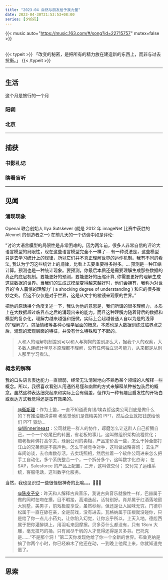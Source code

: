 ```yaml
---
title: "2023-04 自然与朋友给予我力量"
date: 2023-04-30T21:53:53+08:00
series: [夕拾花]
---
```


{{< music auto="https://music.163.com/#/song?id=22715757" mutex=false >}}

<br />
{{< typeit >}}
「改变的秘密，是把所有的精力放在建造新的东西上，而非与过去抗衡。」
{{< /typeit >}}

---

## 生活

这个月是旅行的一个月

### 阳朔

### 北京

---

## 捕获

### 书影札记

### 瞎看盲听

---

## 见闻

### 涌现现象

Openai 联合创始人 Ilya Sutskever (就是 2012 年 imageNet 比赛中获胜的 Alexnet 的创造者之一) 在前几天的一个访谈中如是评论:

"讨论大语言模型的局限性是非常困难的。因为两年前，很多人非常自信的评论大语言模型的局限性，现在这些语言模型完全不一样了... 有一种说法是，这些模型只是去学习统计上的规律，所以它们并不真正理解世界的运作机制。我有不同的看法, 我认为学习这些统计上的规律，比看上去要重要得多得多。... 预测是一种压缩计算。预测也是一种统计现象。要预测，你最后本质还是需要理解生成那些数据的真正的底层机制。要能更好的预测，要能更好的压缩计算, 你需要更好的理解生成这些数据的世界。当我们的生成式模型变得越来越好时，他们会拥有，我称为对世界的’令人震惊的理解力’ ( a shocking degree of understanding ) 和它的很多微妙之处。但这不仅仅是对于世界，这是从文字的棱镜来观察的世界。”

把他的原话换个角度复述一下，我认为他的意思是，我们所谓的很多理解力，本质上在大数据超过临界点之后的涌现出来的能力。而且这种理解力随着背后的数据和模型的复杂化，理解力越来越强和细微，实际上会超越普通人自以为是的浅薄的“理解力”。包括情绪等各种心理学层面的概念，本质也是大数据训练过临界点之后，涌现的宏观层面的特征，并没有什么特殊和了不起的。

> 人和人的理解机制差别可以和人与狗狗的差别那么大，据我个人的观察，大多数人连统计学基本原理都不理解，没有任何独立思考能力，从来都是从别人那里学习看法。

### 概念的解释

我的口头语言表达能力一直很弱，经常无法清晰地向不熟悉某个领域的人解释一些概念。所以，我很喜欢看别人用通俗易懂和幽默的方式来解释某种被包装后的概念。虽然这种表达细究起来和实际上会有偏差，但作为一种有趣且启发性的开场白或表达方式我觉得还是蛮有效果的。

> [@衛斯理](https://twitter.com/dykaknsjwkmsmwm/status/1640998243671711746?s=20)：作为土鳖，一直不知道麦肯锡/埃森哲这类公司到底是做什么的？有推油能讲讲嘛 老感觉他们是做精美的 PPT，然后企业就把钱送给他们 PPT 驱动...  
> [@Winnerineast](https://twitter.com/winnerineast)：公司就是一群人的协作，琢磨怎么让这群人自己折腾自己，一个一个咬尾巴的转圈，省老板的事儿，这叫做组织架构流程优化；
> 陪老板拜佛打高尔夫，琢磨公司的卖相，产品定价高一些，怎么干掉全部打江山的兄弟但是不露声色，怎么干掉竞争对手，这叫做战略咨询；
> 去生产车间访谈，去仓库数存活，去卖场照相，然后拉着一个软件公司进来怎么把手工自动化，多个系统整合一个，一个拆分多个，这叫数字化咨询；
> 在 SAP，Salesforce 的产品上配置，二开，这叫做交付；
> 交付完了运维系统，客服电话，这叫数字化服务。

当然，我也见识过一些很怪很神奇的比喻。。。🙈🙊🙉

> [@陈皮子安](https://twitter.com/rebecca_hoshino/status/1648983057695637506?s=20)：昨天和人解释古典音乐，我说古典音乐就像性一样，巴赫属于做的同时在吻在摸，目不暇接，高潮迭起，活特别好。肖邦属于红酒落地窗大别墅，美男子，前戏极度享受，虽然秒射，但还是让人回味无穷。门德尔松属于一直在舔在亲，全是前戏，没有进去。瓦格纳属于压根就没碰你，只是给了你一点儿小药丸，让你陷入幻觉，让你忘乎所以，上天入地。德彪西属于把你灌醉绑上，用羽毛来回摩擦。贝多芬什么都没有，只有 18cm 大雕，毫无技巧的捅，只有阅尽千帆的人才觉得还得是贝多芬。巴托克是......“不是那个洞！”第二天你发现他给了你一个全新的世界。布鲁克纳是搞了你两个小时，你已经麻木了他还在动，一到晚上他爬上来，你就知道完蛋了。

---

## 思索
